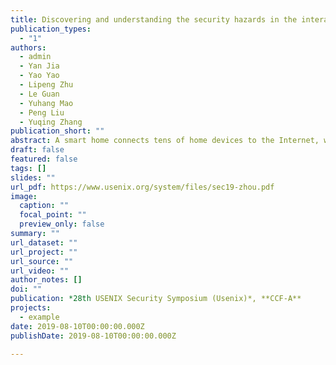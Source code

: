 ```yaml
---
title: Discovering and understanding the security hazards in the interactions between iot devices, mobile apps, and clouds on smart home platforms
publication_types:
  - "1"
authors:
  - admin
  - Yan Jia
  - Yao Yao
  - Lipeng Zhu
  - Le Guan
  - Yuhang Mao
  - Peng Liu
  - Yuqing Zhang
publication_short: ""
abstract: A smart home connects tens of home devices to the Internet, where an IoT cloud runs various home automation applications. While bringing unprecedented convenience and accessibility, it also introduces various security hazards to users. Prior research studied smart home security from several aspects. However, we found that the complexity of the interactions among the participating entities (i.e., devices, IoT clouds, and mobile apps) has not yet been systematically investigated. In this work, we conducted an in-depth analysis of five widely-used smart home platforms. Combining firmware analysis, network traffic interception, and blackbox testing, we reverse-engineered the details of the interactions among the participating entities. Based on the details, we inferred three legitimate state transition diagrams for the three entities, respectively. Using these state machines as a reference model, we identified a set of unexpected state transitions. To confirm and trigger the unexpected state transitions, we implemented a set of phantom devices to mimic a real device. By instructing the phantom devices to intervene in the normal entity-entity interactions, we have discovered several new vulnerabilities and a spectrum of attacks against real-world smart home platforms.
draft: false
featured: false
tags: []
slides: ""
url_pdf: https://www.usenix.org/system/files/sec19-zhou.pdf
image:
  caption: ""
  focal_point: ""
  preview_only: false
summary: ""
url_dataset: ""
url_project: ""
url_source: ""
url_video: ""
author_notes: []
doi: ""
publication: *28th USENIX Security Symposium (Usenix)*, **CCF-A**
projects:
  - example
date: 2019-08-10T00:00:00.000Z
publishDate: 2019-08-10T00:00:00.000Z

---
```

